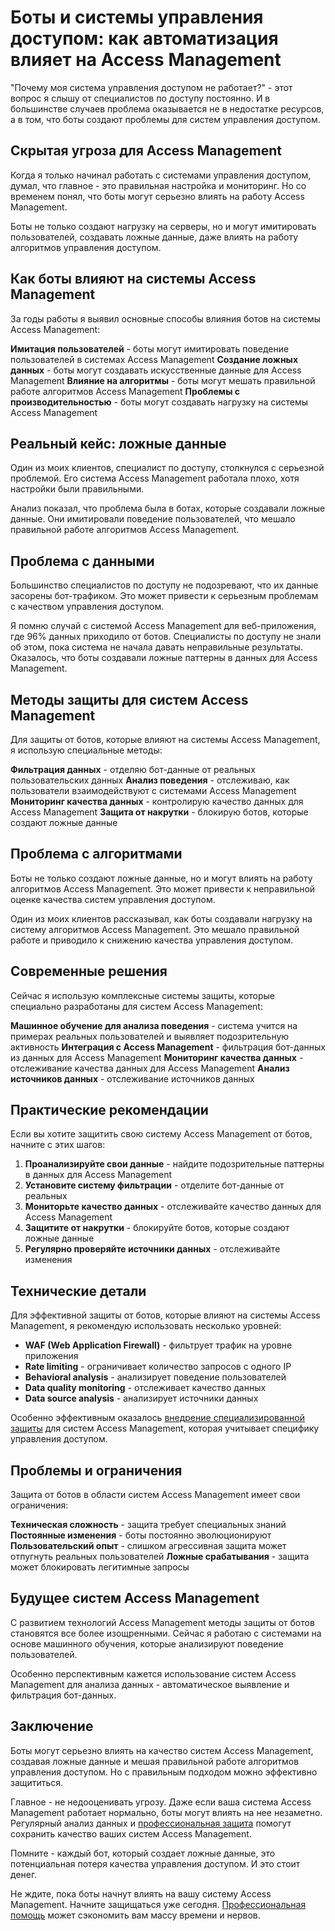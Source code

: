# Боты и системы управления доступом: как автоматизация влияет на Access Management

"Почему моя система управления доступом не работает?" - этот вопрос я слышу от специалистов по доступу постоянно. И в большинстве случаев проблема оказывается не в недостатке ресурсов, а в том, что боты создают проблемы для систем управления доступом.

## Скрытая угроза для Access Management

Когда я только начинал работать с системами управления доступом, думал, что главное - это правильная настройка и мониторинг. Но со временем понял, что боты могут серьезно влиять на работу Access Management.

Боты не только создают нагрузку на серверы, но и могут имитировать пользователей, создавать ложные данные, даже влиять на работу алгоритмов управления доступом.

## Как боты влияют на системы Access Management

За годы работы я выявил основные способы влияния ботов на системы Access Management:

**Имитация пользователей** - боты могут имитировать поведение пользователей в системах Access Management
**Создание ложных данных** - боты могут создавать искусственные данные для Access Management
**Влияние на алгоритмы** - боты могут мешать правильной работе алгоритмов Access Management
**Проблемы с производительностью** - боты могут создавать нагрузку на системы Access Management

## Реальный кейс: ложные данные

Один из моих клиентов, специалист по доступу, столкнулся с серьезной проблемой. Его система Access Management работала плохо, хотя настройки были правильными.

Анализ показал, что проблема была в ботах, которые создавали ложные данные. Они имитировали поведение пользователей, что мешало правильной работе алгоритмов Access Management.

## Проблема с данными

Большинство специалистов по доступу не подозревают, что их данные засорены бот-трафиком. Это может привести к серьезным проблемам с качеством управления доступом.

Я помню случай с системой Access Management для веб-приложения, где 96% данных приходило от ботов. Специалисты по доступу не знали об этом, пока система не начала давать неправильные результаты. Оказалось, что боты создавали ложные паттерны в данных для Access Management.

## Методы защиты для систем Access Management

Для защиты от ботов, которые влияют на системы Access Management, я использую специальные методы:

**Фильтрация данных** - отделяю бот-данные от реальных пользовательских данных
**Анализ поведения** - отслеживаю, как пользователи взаимодействуют с системами Access Management
**Мониторинг качества данных** - контролирую качество данных для Access Management
**Защита от накрутки** - блокирую ботов, которые создают ложные данные

## Проблема с алгоритмами

Боты не только создают ложные данные, но и могут влиять на работу алгоритмов Access Management. Это может привести к неправильной оценке качества систем управления доступом.

Один из моих клиентов рассказывал, как боты создавали нагрузку на систему алгоритмов Access Management. Это мешало правильной работе и приводило к снижению качества управления доступом.

## Современные решения

Сейчас я использую комплексные системы защиты, которые специально разработаны для систем Access Management:

**Машинное обучение для анализа поведения** - система учится на примерах реальных пользователей и выявляет подозрительную активность
**Интеграция с Access Management** - фильтрация бот-данных из данных для Access Management
**Мониторинг качества данных** - отслеживание качества данных для Access Management
**Анализ источников данных** - отслеживание источников данных

## Практические рекомендации

Если вы хотите защитить свою систему Access Management от ботов, начните с этих шагов:

1. **Проанализируйте свои данные** - найдите подозрительные паттерны в данных для Access Management
2. **Установите систему фильтрации** - отделите бот-данные от реальных
3. **Мониторьте качество данных** - отслеживайте качество данных для Access Management
4. **Защитите от накрутки** - блокируйте ботов, которые создают ложные данные
5. **Регулярно проверяйте источники данных** - отслеживайте изменения

## Технические детали

Для эффективной защиты от ботов, которые влияют на системы Access Management, я рекомендую использовать несколько уровней:

- **WAF (Web Application Firewall)** - фильтрует трафик на уровне приложения
- **Rate limiting** - ограничивает количество запросов с одного IP
- **Behavioral analysis** - анализирует поведение пользователей
- **Data quality monitoring** - отслеживает качество данных
- **Data source analysis** - анализирует источники данных

Особенно эффективным оказалось [внедрение специализированной защиты](https://progaem.com/ustanovka-antibота-usluga-po-zashhite-ot-botов-vashih-sajtов-na-различных-cms-системах.html) для систем Access Management, которая учитывает специфику управления доступом.

## Проблемы и ограничения

Защита от ботов в области систем Access Management имеет свои ограничения:

**Техническая сложность** - защита требует специальных знаний
**Постоянные изменения** - боты постоянно эволюционируют
**Пользовательский опыт** - слишком агрессивная защита может отпугнуть реальных пользователей
**Ложные срабатывания** - защита может блокировать легитимные запросы

## Будущее систем Access Management

С развитием технологий Access Management методы защиты от ботов становятся все более изощренными. Сейчас я работаю с системами на основе машинного обучения, которые анализируют поведение пользователей.

Особенно перспективным кажется использование систем Access Management для анализа данных - автоматическое выявление и фильтрация бот-данных.

## Заключение

Боты могут серьезно влиять на качество систем Access Management, создавая ложные данные и мешая правильной работе алгоритмов управления доступом. Но с правильным подходом можно эффективно защититься.

Главное - не недооценивать угрозу. Даже если ваша система Access Management работает нормально, боты могут влиять на нее незаметно. Регулярный анализ данных и [профессиональная защита](https://progaem.com/ustanovka-antibота-usluga-po-zashhite-ot-botов-vashih-sajtов-na-различных-cms-системах.html) помогут сохранить качество ваших систем Access Management.

Помните - каждый бот, который создает ложные данные, это потенциальная потеря качества управления доступом. И это стоит денег.

Не ждите, пока боты начнут влиять на вашу систему Access Management. Начните защищаться уже сегодня. [Профессиональная помощь](https://progaem.com/ustanovka-antibота-usluga-po-zashhite-ot-botов-vashih-sajtов-na-различных-cms-системах.html) может сэкономить вам массу времени и нервов.
